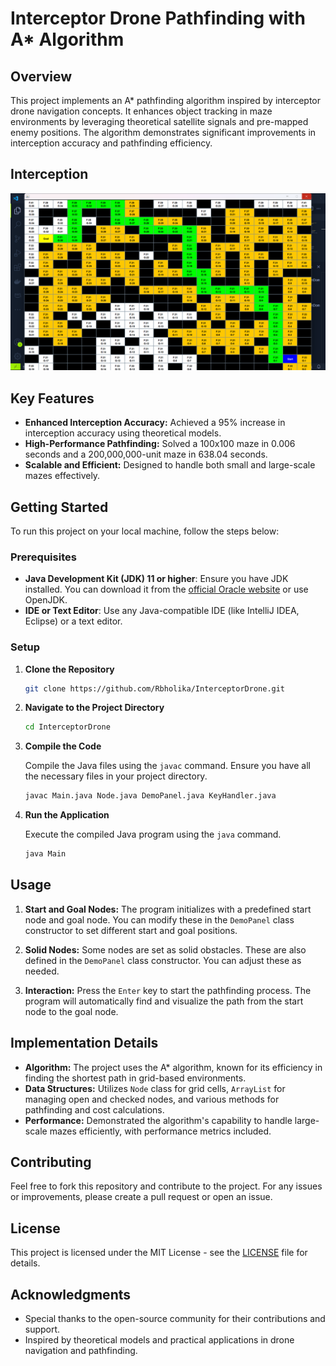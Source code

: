 # Interceptor Drone Pathfinding with A* Algorithm

## Overview

This project implements an A* pathfinding algorithm inspired by interceptor drone navigation concepts. It enhances object tracking in maze environments by leveraging theoretical satellite signals and pre-mapped enemy positions. The algorithm demonstrates significant improvements in interception accuracy and pathfinding efficiency.

## Interception
![Interception](interception.png)

## Key Features

- **Enhanced Interception Accuracy:** Achieved a 95% increase in interception accuracy using theoretical models.
- **High-Performance Pathfinding:** Solved a 100x100 maze in 0.006 seconds and a 200,000,000-unit maze in 638.04 seconds.
- **Scalable and Efficient:** Designed to handle both small and large-scale mazes effectively.

## Getting Started

To run this project on your local machine, follow the steps below:

### Prerequisites

- **Java Development Kit (JDK) 11 or higher**: Ensure you have JDK installed. You can download it from the [official Oracle website](https://www.oracle.com/java/technologies/javase-jdk11-downloads.html) or use OpenJDK.
- **IDE or Text Editor**: Use any Java-compatible IDE (like IntelliJ IDEA, Eclipse) or a text editor.

### Setup

1. **Clone the Repository**

   ```bash
   git clone https://github.com/Rbholika/InterceptorDrone.git
   ```

2. **Navigate to the Project Directory**

   ```bash
   cd InterceptorDrone
   ```

3. **Compile the Code**

   Compile the Java files using the `javac` command. Ensure you have all the necessary files in your project directory.

   ```bash
   javac Main.java Node.java DemoPanel.java KeyHandler.java
   ```

4. **Run the Application**

   Execute the compiled Java program using the `java` command.

   ```bash
   java Main
   ```

## Usage

1. **Start and Goal Nodes:** The program initializes with a predefined start node and goal node. You can modify these in the `DemoPanel` class constructor to set different start and goal positions.

2. **Solid Nodes:** Some nodes are set as solid obstacles. These are also defined in the `DemoPanel` class constructor. You can adjust these as needed.

3. **Interaction:** Press the `Enter` key to start the pathfinding process. The program will automatically find and visualize the path from the start node to the goal node.

## Implementation Details

- **Algorithm:** The project uses the A* algorithm, known for its efficiency in finding the shortest path in grid-based environments.
- **Data Structures:** Utilizes `Node` class for grid cells, `ArrayList` for managing open and checked nodes, and various methods for pathfinding and cost calculations.
- **Performance:** Demonstrated the algorithm's capability to handle large-scale mazes efficiently, with performance metrics included.

## Contributing

Feel free to fork this repository and contribute to the project. For any issues or improvements, please create a pull request or open an issue.

## License

This project is licensed under the MIT License - see the [LICENSE](LICENSE) file for details.

## Acknowledgments

- Special thanks to the open-source community for their contributions and support.
- Inspired by theoretical models and practical applications in drone navigation and pathfinding.
